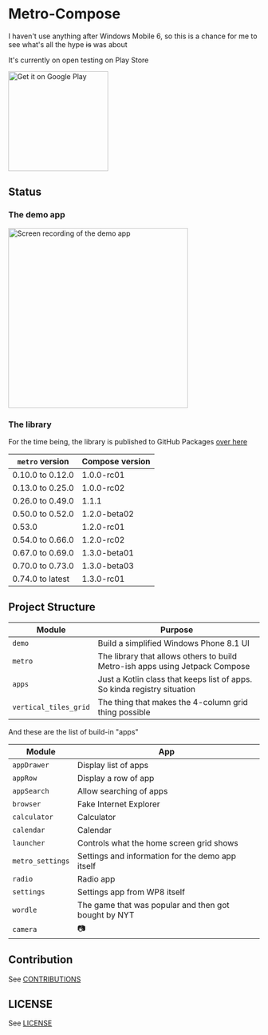 # Metro-Compose

I haven't use anything after Windows Mobile 6, so this is a chance for me to see what's all the
hype ~~is~~ was about

It's currently on open testing on Play Store

<a href='https://play.google.com/store/apps/details?id=com.louis993546.metro.demo&pcampaignid=pcampaignidMKT-Other-global-all-co-prtnr-py-PartBadge-Mar2515-1'><img alt='Get it on Google Play' src='https://play.google.com/intl/en_us/badges/static/images/badges/en_badge_web_generic.png' width="200"/></a>

## Status

### The demo app

<img src="/metro-demo.gif" width="360" alt="Screen recording of the demo app"/>

### The library

For the time being, the library is published to GitHub Packages
[over here](https://github.com/louis993546/Metro-Compose/packages/896987)

| `metro` version  | Compose version |
|------------------|-----------------|
| 0.10.0 to 0.12.0 | 1.0.0-rc01      |
| 0.13.0 to 0.25.0 | 1.0.0-rc02      |
| 0.26.0 to 0.49.0 | 1.1.1           |
| 0.50.0 to 0.52.0 | 1.2.0-beta02    |
| 0.53.0           | 1.2.0-rc01      |
| 0.54.0 to 0.66.0 | 1.2.0-rc02      |
| 0.67.0 to 0.69.0 | 1.3.0-beta01    |
| 0.70.0 to 0.73.0 | 1.3.0-beta03    |
| 0.74.0 to latest | 1.3.0-rc01      |

## Project Structure

| Module                | Purpose                                                                      |
|-----------------------|------------------------------------------------------------------------------|
| `demo`                | Build a simplified Windows Phone 8.1 UI                                      |
| `metro`               | The library that allows others to build Metro-ish apps using Jetpack Compose |
| `apps`                | Just a Kotlin class that keeps list of apps. So kinda registry situation     |
| `vertical_tiles_grid` | The thing that makes the 4-column grid thing possible                        |

And these are the list of build-in "apps"

| Module           | App                                                  |
|------------------|------------------------------------------------------|
| `appDrawer`      | Display list of apps                                 |
| `appRow`         | Display a row of app                                 |
| `appSearch`      | Allow searching of apps                              |
| `browser`        | Fake Internet Explorer                               |
| `calculator`     | Calculator                                           |
| `calendar`       | Calendar                                             |
| `launcher`       | Controls what the home screen grid shows             |
| `metro_settings` | Settings and information for the demo app itself     |
| `radio`          | Radio app                                            |
| `settings`       | Settings app from WP8 itself                         |
| `wordle`         | The game that was popular and then got bought by NYT |
| `camera`         | 📷                                                   |

## Contribution

See [CONTRIBUTIONS](CONTRIBUTIONS.md)

## LICENSE

See [LICENSE](LICENSE)
